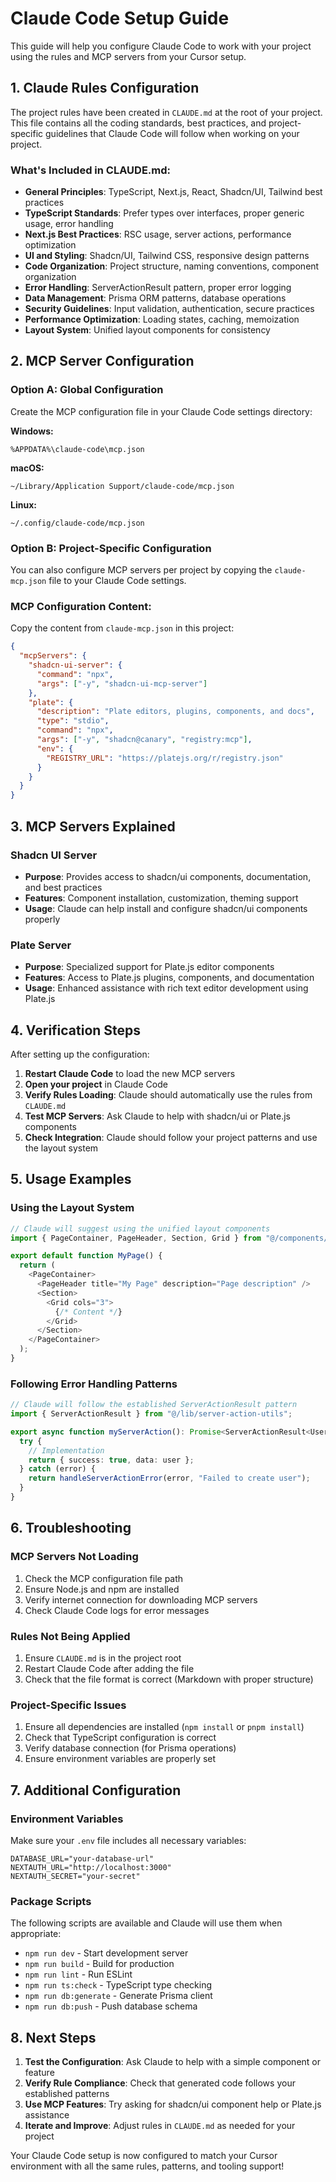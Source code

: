 # Claude Code Setup Guide

This guide will help you configure Claude Code to work with your project using the rules and MCP servers from your Cursor setup.

## 1. Claude Rules Configuration

The project rules have been created in `CLAUDE.md` at the root of your project. This file contains all the coding standards, best practices, and project-specific guidelines that Claude Code will follow when working on your project.

### What's Included in CLAUDE.md:
- **General Principles**: TypeScript, Next.js, React, Shadcn/UI, Tailwind best practices
- **TypeScript Standards**: Prefer types over interfaces, proper generic usage, error handling
- **Next.js Best Practices**: RSC usage, server actions, performance optimization
- **UI and Styling**: Shadcn/UI, Tailwind CSS, responsive design patterns
- **Code Organization**: Project structure, naming conventions, component organization
- **Error Handling**: ServerActionResult pattern, proper error logging
- **Data Management**: Prisma ORM patterns, database operations
- **Security Guidelines**: Input validation, authentication, secure practices
- **Performance Optimization**: Loading states, caching, memoization
- **Layout System**: Unified layout components for consistency

## 2. MCP Server Configuration

### Option A: Global Configuration
Create the MCP configuration file in your Claude Code settings directory:

**Windows:**
```
%APPDATA%\claude-code\mcp.json
```

**macOS:**
```
~/Library/Application Support/claude-code/mcp.json
```

**Linux:**
```
~/.config/claude-code/mcp.json
```

### Option B: Project-Specific Configuration
You can also configure MCP servers per project by copying the `claude-mcp.json` file to your Claude Code settings.

### MCP Configuration Content:
Copy the content from `claude-mcp.json` in this project:

```json
{
  "mcpServers": {
    "shadcn-ui-server": {
      "command": "npx",
      "args": ["-y", "shadcn-ui-mcp-server"]
    },
    "plate": {
      "description": "Plate editors, plugins, components, and docs",
      "type": "stdio",
      "command": "npx",
      "args": ["-y", "shadcn@canary", "registry:mcp"],
      "env": {
        "REGISTRY_URL": "https://platejs.org/r/registry.json"
      }
    }
  }
}
```

## 3. MCP Servers Explained

### Shadcn UI Server
- **Purpose**: Provides access to shadcn/ui components, documentation, and best practices
- **Features**: Component installation, customization, theming support
- **Usage**: Claude can help install and configure shadcn/ui components properly

### Plate Server
- **Purpose**: Specialized support for Plate.js editor components
- **Features**: Access to Plate.js plugins, components, and documentation
- **Usage**: Enhanced assistance with rich text editor development using Plate.js

## 4. Verification Steps

After setting up the configuration:

1. **Restart Claude Code** to load the new MCP servers
2. **Open your project** in Claude Code
3. **Verify Rules Loading**: Claude should automatically use the rules from `CLAUDE.md`
4. **Test MCP Servers**: Ask Claude to help with shadcn/ui or Plate.js components
5. **Check Integration**: Claude should follow your project patterns and use the layout system

## 5. Usage Examples

### Using the Layout System
```typescript
// Claude will suggest using the unified layout components
import { PageContainer, PageHeader, Section, Grid } from "@/components/layout";

export default function MyPage() {
  return (
    <PageContainer>
      <PageHeader title="My Page" description="Page description" />
      <Section>
        <Grid cols="3">
          {/* Content */}
        </Grid>
      </Section>
    </PageContainer>
  );
}
```

### Following Error Handling Patterns
```typescript
// Claude will follow the established ServerActionResult pattern
import { ServerActionResult } from "@/lib/server-action-utils";

export async function myServerAction(): Promise<ServerActionResult<User>> {
  try {
    // Implementation
    return { success: true, data: user };
  } catch (error) {
    return handleServerActionError(error, "Failed to create user");
  }
}
```

## 6. Troubleshooting

### MCP Servers Not Loading
1. Check the MCP configuration file path
2. Ensure Node.js and npm are installed
3. Verify internet connection for downloading MCP servers
4. Check Claude Code logs for error messages

### Rules Not Being Applied
1. Ensure `CLAUDE.md` is in the project root
2. Restart Claude Code after adding the file
3. Check that the file format is correct (Markdown with proper structure)

### Project-Specific Issues
1. Ensure all dependencies are installed (`npm install` or `pnpm install`)
2. Check that TypeScript configuration is correct
3. Verify database connection (for Prisma operations)
4. Ensure environment variables are properly set

## 7. Additional Configuration

### Environment Variables
Make sure your `.env` file includes all necessary variables:
```
DATABASE_URL="your-database-url"
NEXTAUTH_URL="http://localhost:3000"
NEXTAUTH_SECRET="your-secret"
```

### Package Scripts
The following scripts are available and Claude will use them when appropriate:
- `npm run dev` - Start development server
- `npm run build` - Build for production
- `npm run lint` - Run ESLint
- `npm run ts:check` - TypeScript type checking
- `npm run db:generate` - Generate Prisma client
- `npm run db:push` - Push database schema

## 8. Next Steps

1. **Test the Configuration**: Ask Claude to help with a simple component or feature
2. **Verify Rule Compliance**: Check that generated code follows your established patterns
3. **Use MCP Features**: Try asking for shadcn/ui component help or Plate.js assistance
4. **Iterate and Improve**: Adjust rules in `CLAUDE.md` as needed for your project

Your Claude Code setup is now configured to match your Cursor environment with all the same rules, patterns, and tooling support!